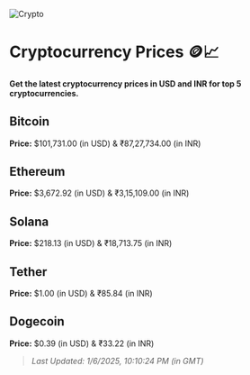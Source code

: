 
![Crypto](https://www.techguide.com.au/wp-content/uploads/2020/11/crypto3.jpeg)

# Cryptocurrency Prices 🪙📈

#### Get the latest cryptocurrency prices in USD and INR for top 5 cryptocurrencies.

## Bitcoin

**Price:** $101,731.00 (in USD) & ₹87,27,734.00 (in INR)

## Ethereum

**Price:** $3,672.92 (in USD) & ₹3,15,109.00 (in INR)

## Solana

**Price:** $218.13 (in USD) & ₹18,713.75 (in INR)

## Tether

**Price:** $1.00 (in USD) & ₹85.84 (in INR)

## Dogecoin

**Price:** $0.39 (in USD) & ₹33.22 (in INR)

> _Last Updated: 1/6/2025, 10:10:24 PM (in GMT)_
